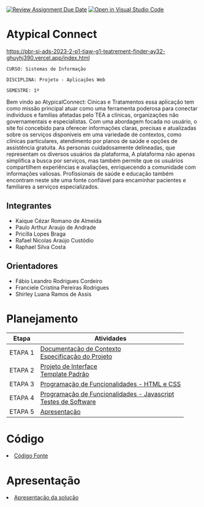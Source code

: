[![Review Assignment Due Date](https://classroom.github.com/assets/deadline-readme-button-24ddc0f5d75046c5622901739e7c5dd533143b0c8e959d652212380cedb1ea36.svg)](https://classroom.github.com/a/c1_paze5)
[![Open in Visual Studio Code](https://classroom.github.com/assets/open-in-vscode-718a45dd9cf7e7f842a935f5ebbe5719a5e09af4491e668f4dbf3b35d5cca122.svg)](https://classroom.github.com/online_ide?assignment_repo_id=11592151&assignment_repo_type=AssignmentRepo)

# Atypical Connect
https://pbr-si-ads-2023-2-p1-tiaw-g1-teatrement-finder-ay32-ghuyhj390.vercel.app/index.html

`CURSO: Sistemas de Informação`

`DISCIPLINA: Projeto - Aplicações Web`

`SEMESTRE: 1º`

Bem vindo ao AtypicalConnect: Cinicas e Tratamentos essa aplicação tem como missão principal atuar como uma ferramenta poderosa para conectar indivíduos e famílias afetadas pelo TEA a clínicas, organizações não governamentais e especialistas. Com uma abordagem focada no usuário, o site foi concebido para oferecer informações claras, precisas e atualizadas sobre os serviços disponíveis em uma variedade de contextos, como clínicas particulares, atendimento por planos de saúde e opções de assistência gratuita. As personas cuidadosamente delineadas, que representam os diversos usuários da plataforma,
A plataforma não apenas simplifica a busca por serviços, mas também permite que os usuários compartilhem experiências e avaliações, enriquecendo a comunidade com informações valiosas. Profissionais de saúde e educação também encontram neste site uma fonte confiável para encaminhar pacientes e familiares a serviços especializados.

## Integrantes

- Kaique Cézar Romano de Almeida
- Paulo Arthur Araujo de Andrade
- Pricilla Lopes Braga
- Rafael Nicolas Araújo Custódio
- Raphael Silva Costa

## Orientadores

- Fábio Leandro Rodrigues Cordeiro
- Franciele Cristina Pereiras Rodrigues
- Shirley Luana Ramos de Assis

# Planejamento

|  Etapa  | Atividades                                                                                                   |
| :-----: | ------------------------------------------------------------------------------------------------------------ |
| ETAPA 1 | [Documentação de Contexto](docs/context.md) <br> [Especificação do Projeto](docs/especification.md)          |
| ETAPA 2 | [Projeto de Interface](docs/interface.md) <br> [Template Padrão](docs/template.md)                           |
| ETAPA 3 | [Programação de Funcionalidades - HTML e CSS](docs/development.md)                                           |
| ETAPA 4 | [Programação de Funcionalidades - Javascript](docs/development.md) <br> [Testes de Software ](docs/tests.md) |
| ETAPA 5 | [Apresentação](presentation/README.md)                                                                       |

# Código

<li><a href="src/README.md"> Código Fonte</a></li>

# Apresentação

<li><a href="presentation/README.md"> Apresentação da solução</a></li>
